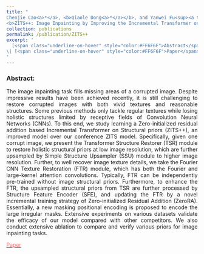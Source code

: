 ```yaml
---
title: "
Chenjie Cao<a>*</a>, <b>Qiaole Dong<a>*</a></b>, and Yanwei Fu<sup><a title='Corresponding author'>✉</a></sup>. 
<b>ZITS++: Image Inpainting by Improving the Incremental Transformer on Structural Priors.</b> Preprint, 2022."
collection: publications
permalink: /publication/ZITS++
excerpt: '
  [<span class="underline-on-hover" style="color:#FF6F6F">Abstract</span>](../publication/ZITS++)
\| [<span class="underline-on-hover" style="color:#FF6F6F">Paper</span>](https://arxiv.org/abs/2210.05950)
'
---
```


### Abstract:

<p style='text-align: justify;'>
The image inpainting task fills missing areas of a corrupted image. Despite impressive results have been achieved 
recently, it is still challenging to restore corrupted images with both vivid textures and reasonable structures. 
Some previous methods only tackle regular textures while losing holistic structures limited by receptive fields of 
Convolution Neural Networks (CNNs). To this end, we study learning a Zero-initialized residual addition based 
Incremental Transformer on Structural priors (ZITS++), an improved model over our conference ZITS model. Specifically, 
given one corrupt image, we present the Transformer Structure Restorer (TSR) module to restore holistic structural 
priors at low image resolution, which are further upsampled by Simple Structure Upsampler (SSU) module to higher image 
resolution. Further, to well recover image texture details, we take the Fourier CNN Texture Restoration (FTR) module, 
which has both the Fourier and large-kernel attention convolutions. Typically, FTR can be independently pre-trained 
without image structural priors. Furthermore, to enhance the FTR, the upsampled structural priors from TSR are further 
processed by Structure Feature Encoder (SFE), and updating the FTR by a novel incremental training strategy of 
Zero-initialized Residual Addition (ZeroRA). Essentially, a new masking positional encoding is proposed to encode the 
large irregular masks. Extensive experiments on various datasets validate the efficacy of our model compared with other 
competitors. We also conduct extensive ablation to compare and verify various priors for image inpainting tasks.
</p>

[<span class="underline-on-hover" style="color:#FF6F6F">Paper</span>](https://arxiv.org/abs/2210.05950)
